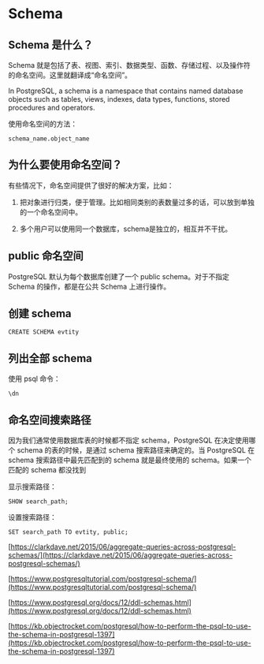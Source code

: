 # Schema

## Schema 是什么？

Schema 就是包括了表、视图、索引、数据类型、函数、存储过程、以及操作符的命名空间。这里就翻译成“命名空间”。


In PostgreSQL, a schema is a namespace that contains named database objects such as tables, views, indexes, data types, functions, stored procedures and operators.

使用命名空间的方法：

    schema_name.object_name


## 为什么要使用命名空间？

有些情况下，命名空间提供了很好的解决方案，比如：

1. 把对象进行归类，便于管理。比如相同类别的表数量过多的话，可以放到单独的一个命名空间中。

2. 多个用户可以使用同一个数据库，schema是独立的，相互并不干扰。


## public 命名空间

PostgreSQL 默认为每个数据库创建了一个 public schema。对于不指定 Schema 的操作，都是在公共 Schema 上进行操作。

## 创建 schema

    CREATE SCHEMA evtity

## 列出全部 schema

使用 psql 命令：

    \dn


## 命名空间搜索路径

因为我们通常使用数据库表的时候都不指定 schema，PostgreSQL 在决定使用哪个 schema 的表的时候，是通过 schema 搜索路径来确定的。当 PostgreSQL 在 schema 搜索路径中最先匹配到的 schema 就是最终使用的 schema。如果一个匹配的 schema 都没找到


显示搜索路径：

    SHOW search_path;

设置搜索路径：

    SET search_path TO evtity, public;




[https://clarkdave.net/2015/06/aggregate-queries-across-postgresql-schemas/](https://clarkdave.net/2015/06/aggregate-queries-across-postgresql-schemas/)

[https://www.postgresqltutorial.com/postgresql-schema/](https://www.postgresqltutorial.com/postgresql-schema/)

[https://www.postgresql.org/docs/12/ddl-schemas.html](https://www.postgresql.org/docs/12/ddl-schemas.html)

[https://kb.objectrocket.com/postgresql/how-to-perform-the-psql-to-use-the-schema-in-postgresql-1397](https://kb.objectrocket.com/postgresql/how-to-perform-the-psql-to-use-the-schema-in-postgresql-1397)




